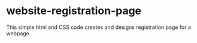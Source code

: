 # website-registration-page
This simple html and CSS code creates and designs registration page for a webpage.
